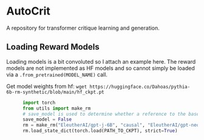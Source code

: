 # AutoCrit
A repository for transformer critique learning and generation.

## Loading Reward Models

Loading models is a bit convoluted so I attach an example here. The reward models are not implemented as HF models and so cannot simply be loaded via a `.from_pretrained(MODEL_NAME)` call.

Get model weights from hf: `wget https://huggingface.co/Dahoas/pythia-6b-rm-synthetic/blob/main/hf_ckpt.pt`
```python
      import torch
      from utils import make_rm
      # save_model is used to determine whether a reference to the base model is saved in the RM wrapper (this is necessary to use HF's Activation Checkpointing code)
      save_model = False
      rm = make_rm("EleutherAI/gpt-j-6B", "causal", "EleutherAI/gpt-neox-20b", save_model)
      rm.load_state_dict(torch.load(PATH_TO_CKPT), strict=True)
 ```
